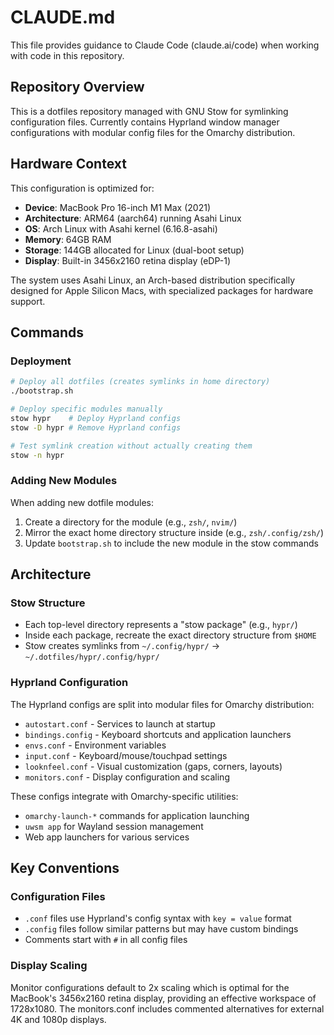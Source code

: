 # CLAUDE.md

This file provides guidance to Claude Code (claude.ai/code) when working with code in this repository.

## Repository Overview

This is a dotfiles repository managed with GNU Stow for symlinking configuration files. Currently contains Hyprland window manager configurations with modular config files for the Omarchy distribution.

## Hardware Context

This configuration is optimized for:
- **Device**: MacBook Pro 16-inch M1 Max (2021)
- **Architecture**: ARM64 (aarch64) running Asahi Linux
- **OS**: Arch Linux with Asahi kernel (6.16.8-asahi)
- **Memory**: 64GB RAM
- **Storage**: 144GB allocated for Linux (dual-boot setup)
- **Display**: Built-in 3456x2160 retina display (eDP-1)

The system uses Asahi Linux, an Arch-based distribution specifically designed for Apple Silicon Macs, with specialized packages for hardware support.

## Commands

### Deployment
```bash
# Deploy all dotfiles (creates symlinks in home directory)
./bootstrap.sh

# Deploy specific modules manually
stow hypr    # Deploy Hyprland configs
stow -D hypr # Remove Hyprland configs

# Test symlink creation without actually creating them
stow -n hypr
```

### Adding New Modules
When adding new dotfile modules:
1. Create a directory for the module (e.g., `zsh/`, `nvim/`)
2. Mirror the exact home directory structure inside (e.g., `zsh/.config/zsh/`)
3. Update `bootstrap.sh` to include the new module in the stow commands

## Architecture

### Stow Structure
- Each top-level directory represents a "stow package" (e.g., `hypr/`)
- Inside each package, recreate the exact directory structure from `$HOME`
- Stow creates symlinks from `~/.config/hypr/` → `~/.dotfiles/hypr/.config/hypr/`

### Hyprland Configuration
The Hyprland configs are split into modular files for Omarchy distribution:
- `autostart.conf` - Services to launch at startup
- `bindings.config` - Keyboard shortcuts and application launchers
- `envs.conf` - Environment variables
- `input.conf` - Keyboard/mouse/touchpad settings
- `looknfeel.conf` - Visual customization (gaps, corners, layouts)
- `monitors.conf` - Display configuration and scaling

These configs integrate with Omarchy-specific utilities:
- `omarchy-launch-*` commands for application launching
- `uwsm app` for Wayland session management
- Web app launchers for various services

## Key Conventions

### Configuration Files
- `.conf` files use Hyprland's config syntax with `key = value` format
- `.config` files follow similar patterns but may have custom bindings
- Comments start with `#` in all config files

### Display Scaling
Monitor configurations default to 2x scaling which is optimal for the MacBook's 3456x2160 retina display, providing an effective workspace of 1728x1080. The monitors.conf includes commented alternatives for external 4K and 1080p displays.
